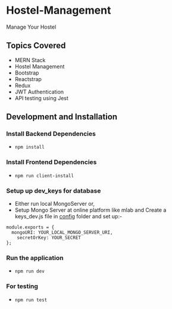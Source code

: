 
# Hostel-Management
Manage Your Hostel 

## Topics Covered
- MERN Stack
- Hostel Management
- Bootstrap
- Reactstrap
- Redux
- JWT Authentication
- API testing using Jest

## Development and Installation

### Install Backend Dependencies
- `npm install`

### Install Frontend Dependencies
- `npm run client-install`

### Setup up dev_keys for database
- Either run local MongoServer or,
- Setup Mongo Server at online platform like mlab and Create a keys_dev.js file in [config](https://github.com/starkblaze01/Hostel-Management/tree/master/config) folder and set up:-
``` 
module.exports = {
  mongoURI: YOUR_LOCAL_MONGO_SERVER_URI,
	secretOrKey: YOUR_SECRET
}; 
```
### Run the application
- `npm run dev`

### For testing
- `npm run test`


